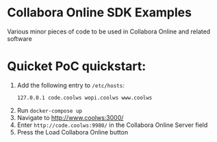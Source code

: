 # Collabora Online SDK Examples
Various minor pieces of code to be used in Collabora Online and related software

# Quicket PoC quickstart:

1. Add the following entry to `/etc/hosts`:
   ```
   127.0.0.1 code.coolws wopi.coolws www.coolws
   ```
2. Run `docker-compose up`
3. Navigate to http://www.coolws:3000/
4. Enter `http://code.coolws:9980/` in the Collabora Online Server field
5. Press the Load Collabora Online button
